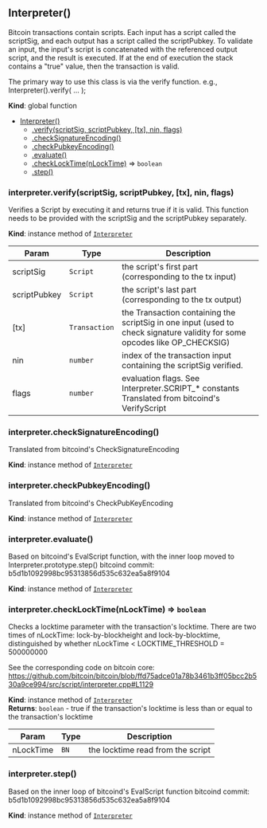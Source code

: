 <a name="Interpreter"></a>

## Interpreter()
Bitcoin transactions contain scripts. Each input has a script called the
scriptSig, and each output has a script called the scriptPubkey. To validate
an input, the input's script is concatenated with the referenced output script,
and the result is executed. If at the end of execution the stack contains a
"true" value, then the transaction is valid.

The primary way to use this class is via the verify function.
e.g., Interpreter().verify( ... );

**Kind**: global function  

* [Interpreter()](#Interpreter)
    * [.verify(scriptSig, scriptPubkey, [tx], nin, flags)](#Interpreter+verify)
    * [.checkSignatureEncoding()](#Interpreter+checkSignatureEncoding)
    * [.checkPubkeyEncoding()](#Interpreter+checkPubkeyEncoding)
    * [.evaluate()](#Interpreter+evaluate)
    * [.checkLockTime(nLockTime)](#Interpreter+checkLockTime) ⇒ <code>boolean</code>
    * [.step()](#Interpreter+step)

<a name="Interpreter+verify"></a>

### interpreter.verify(scriptSig, scriptPubkey, [tx], nin, flags)
Verifies a Script by executing it and returns true if it is valid.
This function needs to be provided with the scriptSig and the scriptPubkey
separately.

**Kind**: instance method of <code>[Interpreter](#Interpreter)</code>  

| Param | Type | Description |
| --- | --- | --- |
| scriptSig | <code>Script</code> | the script's first part (corresponding to the tx input) |
| scriptPubkey | <code>Script</code> | the script's last part (corresponding to the tx output) |
| [tx] | <code>Transaction</code> | the Transaction containing the scriptSig in one input (used    to check signature validity for some opcodes like OP_CHECKSIG) |
| nin | <code>number</code> | index of the transaction input containing the scriptSig verified. |
| flags | <code>number</code> | evaluation flags. See Interpreter.SCRIPT_* constants Translated from bitcoind's VerifyScript |

<a name="Interpreter+checkSignatureEncoding"></a>

### interpreter.checkSignatureEncoding()
Translated from bitcoind's CheckSignatureEncoding

**Kind**: instance method of <code>[Interpreter](#Interpreter)</code>  
<a name="Interpreter+checkPubkeyEncoding"></a>

### interpreter.checkPubkeyEncoding()
Translated from bitcoind's CheckPubKeyEncoding

**Kind**: instance method of <code>[Interpreter](#Interpreter)</code>  
<a name="Interpreter+evaluate"></a>

### interpreter.evaluate()
Based on bitcoind's EvalScript function, with the inner loop moved to
Interpreter.prototype.step()
bitcoind commit: b5d1b1092998bc95313856d535c632ea5a8f9104

**Kind**: instance method of <code>[Interpreter](#Interpreter)</code>  
<a name="Interpreter+checkLockTime"></a>

### interpreter.checkLockTime(nLockTime) ⇒ <code>boolean</code>
Checks a locktime parameter with the transaction's locktime.
There are two times of nLockTime: lock-by-blockheight and lock-by-blocktime,
distinguished by whether nLockTime < LOCKTIME_THRESHOLD = 500000000

See the corresponding code on bitcoin core:
https://github.com/bitcoin/bitcoin/blob/ffd75adce01a78b3461b3ff05bcc2b530a9ce994/src/script/interpreter.cpp#L1129

**Kind**: instance method of <code>[Interpreter](#Interpreter)</code>  
**Returns**: <code>boolean</code> - true if the transaction's locktime is less than or equal to
                  the transaction's locktime  

| Param | Type | Description |
| --- | --- | --- |
| nLockTime | <code>BN</code> | the locktime read from the script |

<a name="Interpreter+step"></a>

### interpreter.step()
Based on the inner loop of bitcoind's EvalScript function
bitcoind commit: b5d1b1092998bc95313856d535c632ea5a8f9104

**Kind**: instance method of <code>[Interpreter](#Interpreter)</code>  
